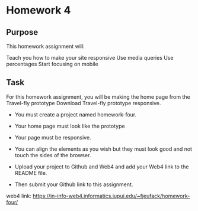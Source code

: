 # Homework 4

## Purpose

This homework assignment will:

Teach you how to make your site responsive
Use media queries
Use percentages
Start focusing on mobile

## Task

For this homework assignment, you will be making the home page from the Travel-fly prototype Download Travel-fly prototype responsive.

- You must create a project named homework-four.
- Your home page must look like the prototype
- Your page must be responsive.
- You can align the elements as you wish but they must look good and not touch the sides of the browser.

- Upload your project to Github and Web4 and add your Web4 link to the README file.
- Then submit your Github link to this assignment.

web4 link: https://in-info-web4.informatics.iupui.edu/~fjeufack/homework-four/
